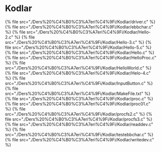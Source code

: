 # Kodlar

<!--Index-->

{% file src="./Ders%20%C4%B0%C3%A7eri%C4%9Fi/Kodlar/driver.c" %}
{% file src="./Ders%20%C4%B0%C3%A7eri%C4%9Fi/Kodlar/ebbchar.c" %}
{% file src="./Ders%20%C4%B0%C3%A7eri%C4%9Fi/Kodlar/Hello-2.c" %}
{% file src="./Ders%20%C4%B0%C3%A7eri%C4%9Fi/Kodlar/Hello-3.c" %}
{% file src="./Ders%20%C4%B0%C3%A7eri%C4%9Fi/Kodlar/Hello-5.c" %}
{% file src="./Ders%20%C4%B0%C3%A7eri%C4%9Fi/Kodlar/Hello.c" %}
{% file src="./Ders%20%C4%B0%C3%A7eri%C4%9Fi/Kodlar/HelloProc.c" %}
{% file src="./Ders%20%C4%B0%C3%A7eri%C4%9Fi/Kodlar/HelloWorld.c" %}
{% file src="./Ders%20%C4%B0%C3%A7eri%C4%9Fi/Kodlar/Helo-4.c" %}
{% file src="./Ders%20%C4%B0%C3%A7eri%C4%9Fi/Kodlar/InputButton.c" %}
{% file src="./Ders%20%C4%B0%C3%A7eri%C4%9Fi/Kodlar/MakeFile.txt" %}
{% file src="./Ders%20%C4%B0%C3%A7eri%C4%9Fi/Kodlar/proc.c" %}
{% file src="./Ders%20%C4%B0%C3%A7eri%C4%9Fi/Kodlar/proc01.c" %}
{% file src="./Ders%20%C4%B0%C3%A7eri%C4%9Fi/Kodlar/procfs2.c" %}
{% file src="./Ders%20%C4%B0%C3%A7eri%C4%9Fi/Kodlar/procfs3.c" %}
{% file src="./Ders%20%C4%B0%C3%A7eri%C4%9Fi/Kodlar/readdev.c" %}
{% file src="./Ders%20%C4%B0%C3%A7eri%C4%9Fi/Kodlar/testebbchar.c" %}
{% file src="./Ders%20%C4%B0%C3%A7eri%C4%9Fi/Kodlar/writedev.c" %}

<!--Index-->
